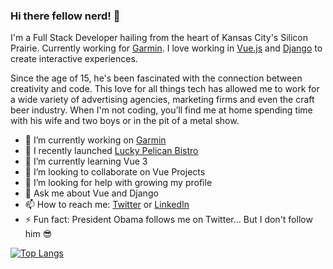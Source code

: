 ### Hi there fellow nerd! 👋

I'm a Full Stack Developer hailing from the heart of Kansas City's Silicon Prairie. Currently working for [Garmin](https://www.garmin.com). I love working in [Vue.js](https://github.com/vuejs/vue) and [Django](https://github.com/django/django) to create interactive experiences.

Since the age of 15, he's been fascinated with the connection between creativity and code. This love for all things tech has allowed me to work for a wide variety of advertising agencies, marketing firms and even the craft beer industry. When I'm not coding, you’ll find me at home spending time with his wife and two boys or in the pit of a metal show.

- 🔭 I’m currently working on [Garmin](https://www.garmin.com)
- 🔭 I recently launched [Lucky Pelican Bistro](https://luckypelicanbistro.com/)
- 🌱 I’m currently learning Vue 3
- 👯 I’m looking to collaborate on Vue Projects
- 🤔 I’m looking for help with growing my profile
- 💬 Ask me about Vue and Django
- 📫 How to reach me: [Twitter](https://twitter.com/jdhillen/) or [LinkedIn](https://www.linkedin.com/in/jdhillen/)
- ⚡ Fun fact: President Obama follows me on Twitter... But I don't follow him 😎

[![Top Langs](https://github-readme-stats.vercel.app/api/top-langs/?username=jdhillen)](https://github.com/MrKrishnaAgarwal/readme-components-github)
